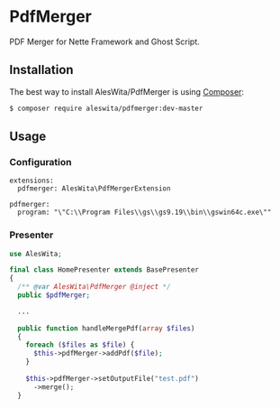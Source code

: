 # PdfMerger
PDF Merger for Nette Framework and Ghost Script.

## Installation
The best way to install AlesWita/PdfMerger is using [Composer](http://getcomposer.org/):
```sh
$ composer require aleswita/pdfmerger:dev-master
```

## Usage

### Configuration
```neon
extensions:
  pdfmerger: AlesWita\PdfMergerExtension
	
pdfmerger:
  program: "\"C:\\Program Files\\gs\\gs9.19\\bin\\gswin64c.exe\""
```

### Presenter
```php
use AlesWita;

final class HomePresenter extends BasePresenter
{
  /** @var AlesWita\PdfMerger @inject */
  public $pdfMerger;

  ...
  
  public function handleMergePdf(array $files)
  {
    foreach ($files as $file) {
      $this->pdfMerger->addPdf($file);
    }
  
    $this->pdfMerger->setOutputFile("test.pdf")
      ->merge();
  }
```
